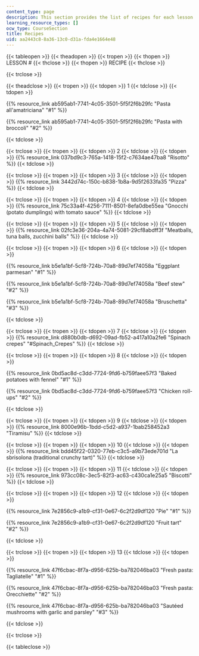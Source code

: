 ```yaml
---
content_type: page
description: This section provides the list of recipes for each lesson of the course.
learning_resource_types: []
ocw_type: CourseSection
title: Recipes
uid: aa2443c8-8a36-13c0-d31a-fda4e1664e48
---
```


{{< tableopen >}}
{{< theadopen >}}
{{< tropen >}}
{{< thopen >}}
LESSON #
{{< thclose >}}
{{< thopen >}}
RECIPE
{{< thclose >}}

{{< trclose >}}

{{< theadclose >}}
{{< tropen >}}
{{< tdopen >}}
1
{{< tdclose >}}
{{< tdopen >}}


{{% resource_link ab595ab1-7741-4c05-3501-5f5f2f6b29fc "Pasta all'amatriciana" "#1" %}}

{{% resource_link ab595ab1-7741-4c05-3501-5f5f2f6b29fc "Pasta with broccoli" "#2" %}}


{{< tdclose >}}

{{< trclose >}}
{{< tropen >}}
{{< tdopen >}}
2
{{< tdclose >}}
{{< tdopen >}}
{{% resource_link 037bd9c3-765a-1418-15f2-c7634ae47ba8 "Risotto" %}} 
{{< tdclose >}}

{{< trclose >}}
{{< tropen >}}
{{< tdopen >}}
3
{{< tdclose >}}
{{< tdopen >}}
{{% resource_link 3442d74c-150c-b838-1b8a-9d5f2633fa35 "Pizza" %}}
{{< tdclose >}}

{{< trclose >}}
{{< tropen >}}
{{< tdopen >}}
4
{{< tdclose >}}
{{< tdopen >}}
{{% resource_link 75c33a4f-4256-7111-8501-8efa0dbe55ea "Gnocchi (potato dumplings) with tomato sauce" %}}
{{< tdclose >}}

{{< trclose >}}
{{< tropen >}}
{{< tdopen >}}
5
{{< tdclose >}}
{{< tdopen >}}
{{% resource_link 02fc3e36-204a-4a74-5081-29cf8abdff3f "Meatballs, tuna balls, zucchini balls" %}}
{{< tdclose >}}

{{< trclose >}}
{{< tropen >}}
{{< tdopen >}}
6
{{< tdclose >}}
{{< tdopen >}}


{{% resource_link b5e1a1bf-5cf8-724b-70a8-89d7ef74058a "Eggplant parmesan" "#1" %}}

{{% resource_link b5e1a1bf-5cf8-724b-70a8-89d7ef74058a "Beef stew" "#2" %}}

{{% resource_link b5e1a1bf-5cf8-724b-70a8-89d7ef74058a "Bruschetta" "#3" %}}


{{< tdclose >}}

{{< trclose >}}
{{< tropen >}}
{{< tdopen >}}
7
{{< tdclose >}}
{{< tdopen >}}
{{% resource_link d880b0db-d692-09ad-fb52-a417a10a2fe6 "Spinach crepes" "#Spinach_Crepes" %}}
{{< tdclose >}}

{{< trclose >}}
{{< tropen >}}
{{< tdopen >}}
8
{{< tdclose >}}
{{< tdopen >}}


{{% resource_link 0bd5ac8d-c3dd-7724-9fd6-b759faee57f3 "Baked potatoes with fennel" "#1" %}}

{{% resource_link 0bd5ac8d-c3dd-7724-9fd6-b759faee57f3 "Chicken roll-ups" "#2" %}}


{{< tdclose >}}

{{< trclose >}}
{{< tropen >}}
{{< tdopen >}}
9
{{< tdclose >}}
{{< tdopen >}}
{{% resource_link 8000e96b-1bdd-c5d2-a937-1bab258452a3 "Tiramisu" %}}
{{< tdclose >}}

{{< trclose >}}
{{< tropen >}}
{{< tdopen >}}
10
{{< tdclose >}}
{{< tdopen >}}
{{% resource_link bdd45f22-0320-77eb-c3c5-a9b73ede701d "La sbrisolona (traditional crunchy tart)" %}}
{{< tdclose >}}

{{< trclose >}}
{{< tropen >}}
{{< tdopen >}}
11
{{< tdclose >}}
{{< tdopen >}}
{{% resource_link 973cc08c-3ec5-82f3-ac63-c430ca1e25a5 "Biscotti" %}}
{{< tdclose >}}

{{< trclose >}}
{{< tropen >}}
{{< tdopen >}}
12
{{< tdclose >}}
{{< tdopen >}}


{{% resource_link 7e2856c9-a1b9-cf31-0e67-6c2f2d9df120 "Pie" "#1" %}}

{{% resource_link 7e2856c9-a1b9-cf31-0e67-6c2f2d9df120 "Fruit tart" "#2" %}}


{{< tdclose >}}

{{< trclose >}}
{{< tropen >}}
{{< tdopen >}}
13
{{< tdclose >}}
{{< tdopen >}}


{{% resource_link 47f6cbac-8f7a-d956-625b-ba782046ba03 "Fresh pasta: Tagliatelle" "#1" %}}

{{% resource_link 47f6cbac-8f7a-d956-625b-ba782046ba03 "Fresh pasta: Orecchiette" "#2" %}}

{{% resource_link 47f6cbac-8f7a-d956-625b-ba782046ba03 "Sautéed mushrooms with garlic and parsley" "#3" %}}


{{< tdclose >}}

{{< trclose >}}

{{< tableclose >}}